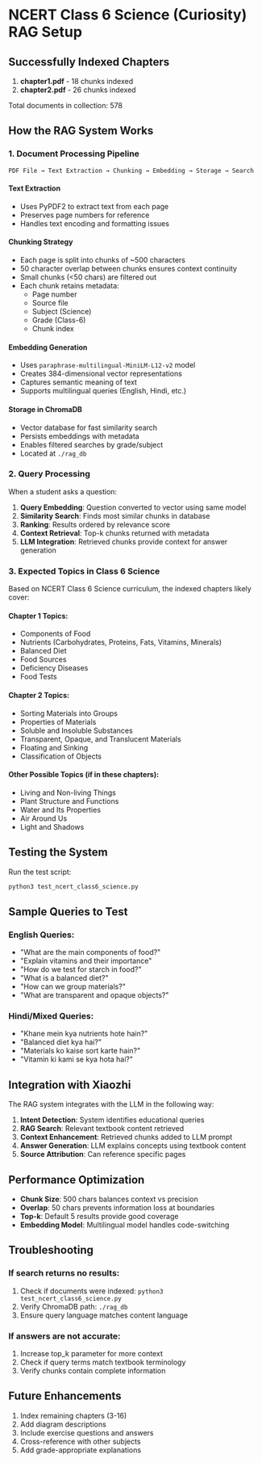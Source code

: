 # NCERT Class 6 Science (Curiosity) RAG Setup

## Successfully Indexed Chapters

1. **chapter1.pdf** - 18 chunks indexed
2. **chapter2.pdf** - 26 chunks indexed

Total documents in collection: 578

## How the RAG System Works

### 1. Document Processing Pipeline

```
PDF File → Text Extraction → Chunking → Embedding → Storage → Search
```

#### Text Extraction
- Uses PyPDF2 to extract text from each page
- Preserves page numbers for reference
- Handles text encoding and formatting issues

#### Chunking Strategy
- Each page is split into chunks of ~500 characters
- 50 character overlap between chunks ensures context continuity
- Small chunks (<50 chars) are filtered out
- Each chunk retains metadata:
  - Page number
  - Source file
  - Subject (Science)
  - Grade (Class-6)
  - Chunk index

#### Embedding Generation
- Uses `paraphrase-multilingual-MiniLM-L12-v2` model
- Creates 384-dimensional vector representations
- Captures semantic meaning of text
- Supports multilingual queries (English, Hindi, etc.)

#### Storage in ChromaDB
- Vector database for fast similarity search
- Persists embeddings with metadata
- Enables filtered searches by grade/subject
- Located at `./rag_db`

### 2. Query Processing

When a student asks a question:

1. **Query Embedding**: Question converted to vector using same model
2. **Similarity Search**: Finds most similar chunks in database
3. **Ranking**: Results ordered by relevance score
4. **Context Retrieval**: Top-k chunks returned with metadata
5. **LLM Integration**: Retrieved chunks provide context for answer generation

### 3. Expected Topics in Class 6 Science

Based on NCERT Class 6 Science curriculum, the indexed chapters likely cover:

#### Chapter 1 Topics:
- Components of Food
- Nutrients (Carbohydrates, Proteins, Fats, Vitamins, Minerals)
- Balanced Diet
- Food Sources
- Deficiency Diseases
- Food Tests

#### Chapter 2 Topics:
- Sorting Materials into Groups
- Properties of Materials
- Soluble and Insoluble Substances
- Transparent, Opaque, and Translucent Materials
- Floating and Sinking
- Classification of Objects

#### Other Possible Topics (if in these chapters):
- Living and Non-living Things
- Plant Structure and Functions
- Water and Its Properties
- Air Around Us
- Light and Shadows

## Testing the System

Run the test script:
```bash
python3 test_ncert_class6_science.py
```

## Sample Queries to Test

### English Queries:
- "What are the main components of food?"
- "Explain vitamins and their importance"
- "How do we test for starch in food?"
- "What is a balanced diet?"
- "How can we group materials?"
- "What are transparent and opaque objects?"

### Hindi/Mixed Queries:
- "Khane mein kya nutrients hote hain?"
- "Balanced diet kya hai?"
- "Materials ko kaise sort karte hain?"
- "Vitamin ki kami se kya hota hai?"

## Integration with Xiaozhi

The RAG system integrates with the LLM in the following way:

1. **Intent Detection**: System identifies educational queries
2. **RAG Search**: Relevant textbook content retrieved
3. **Context Enhancement**: Retrieved chunks added to LLM prompt
4. **Answer Generation**: LLM explains concepts using textbook content
5. **Source Attribution**: Can reference specific pages

## Performance Optimization

- **Chunk Size**: 500 chars balances context vs precision
- **Overlap**: 50 chars prevents information loss at boundaries
- **Top-k**: Default 5 results provide good coverage
- **Embedding Model**: Multilingual model handles code-switching

## Troubleshooting

### If search returns no results:
1. Check if documents were indexed: `python3 test_ncert_class6_science.py`
2. Verify ChromaDB path: `./rag_db`
3. Ensure query language matches content language

### If answers are not accurate:
1. Increase top_k parameter for more context
2. Check if query terms match textbook terminology
3. Verify chunks contain complete information

## Future Enhancements

1. Index remaining chapters (3-16)
2. Add diagram descriptions
3. Include exercise questions and answers
4. Cross-reference with other subjects
5. Add grade-appropriate explanations